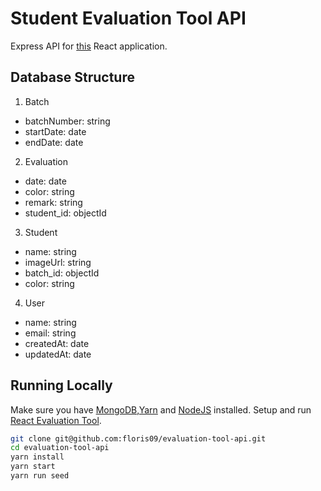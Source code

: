 # Student Evaluation Tool API

Express API for [this](https://github.com/floris09/evaluation-tool-react) React application.

## Database Structure

1. Batch

  * batchNumber: string
  * startDate: date
  * endDate: date
  
2. Evaluation

  * date: date
  * color: string
  * remark: string
  * student_id: objectId
  
3. Student

  * name: string
  * imageUrl: string
  * batch_id: objectId
  * color: string
  
4. User
  
  * name: string
  * email: string
  * createdAt: date
  * updatedAt: date

## Running Locally

Make sure you have [MongoDB](https://docs.mongodb.com/),[Yarn](https://yarnpkg.com/en/) and [NodeJS](https://nodejs.org/en/) installed. Setup and run [React Evaluation Tool](https://github.com/floris09/evaluation-tool-react).

```bash
git clone git@github.com:floris09/evaluation-tool-api.git
cd evaluation-tool-api
yarn install
yarn start
yarn run seed
```
